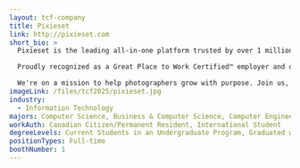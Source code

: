 ```yaml
---
layout: tcf-company
title: Pixieset
link: http://pixieset.com
short_bio: >
  Pixieset is the leading all-in-one platform trusted by over 1 million photographers and creative professionals worldwide. We empower our users with a suite of tools, including photo client galleries, websites, online stores, and studio management software, all designed to simplify and elevate their business.

  Proudly recognized as a Great Place to Work Certified™ employer and one of Canada's Best Workplaces™, Pixieset offers a team-based and collaborative culture that fosters innovation, continuous learning, and personal growth.

  We're on a mission to help photographers grow with purpose. Join us, and be part of a team that's transforming the photography industry.
imageLink: /files/tcf2025/pixieset.jpg
industry:
  - Information Technology
majors: Computer Science, Business & Computer Science, Computer Engineering
workAuth: Canadian Citizen/Permanent Resident, International Student
degreeLevels: Current Students in an Undergraduate Program, Graduated with an Undergraduate Degree
positionTypes: Full-time
boothNumber: 1
---
```

